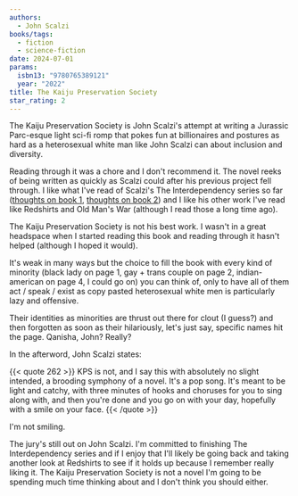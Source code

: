 ```yaml
---
authors:
  - John Scalzi
books/tags:
  - fiction
  - science-fiction
date: 2024-07-01
params:
  isbn13: "9780765389121"
  year: "2022"
title: The Kaiju Preservation Society
star_rating: 2
---
```


The Kaiju Preservation Society is John Scalzi's attempt at writing a Jurassic Parc-esque light sci-fi romp that pokes fun at billionaires and postures as hard as a heterosexual white man like John Scalzi can about inclusion and diversity.

<!--more-->

Reading through it was a chore and I don't recommend it. The novel reeks of being written as quickly as Scalzi could after his previous project fell through. I like what I've read of Scalzi's The Interdependency series so far ([thoughts on book 1](/books/2023-08-06/), [thoughts on book 2](/books/2023-09-20/)) and I like his other work I've read like Redshirts and Old Man's War (although I read those a long time ago).

The Kaiju Preservation Society is not his best work. I wasn't in a great headspace when I started reading this book and reading through it hasn't helped (although I hoped it would).

It's weak in many ways but the choice to fill the book with every kind of minority (black lady on page 1, gay + trans couple on page 2, indian-american on page 4, I could go on) you can think of, only to have all of them act / speak / exist as copy pasted heterosexual white men is particularly lazy and offensive.

Their identities as minorities are thrust out there for clout (I guess?) and then forgotten as soon as their hilariously, let's just say, specific names hit the page. Qanisha, John? Really?

In the afterword, John Scalzi states:

{{< quote 262 >}}
KPS is not, and I say this with absolutely no slight intended, a brooding symphony of a novel. It's a pop song. It's meant to be light and catchy, with three minutes of hooks and choruses for you to sing along with, and then you're done and you go on with your day, hopefully with a smile on your face.
{{< /quote >}}

I'm not smiling.

The jury's still out on John Scalzi. I'm committed to finishing The Interdependency series and if I enjoy that I'll likely be going back and taking another look at Redshirts to see if it holds up because I remember really liking it. The Kaiju Preservation Society is not a novel I'm going to be spending much time thinking about and I don't think you should either.
